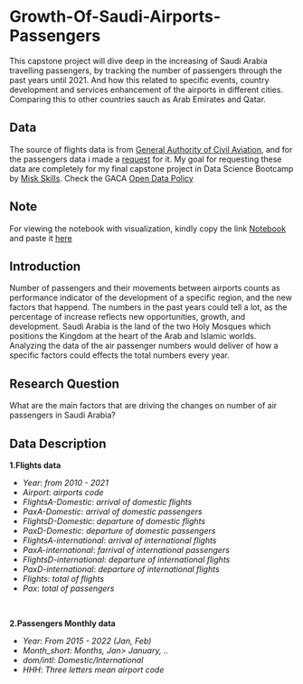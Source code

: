 # Growth-Of-Saudi-Airports-Passengers
This capstone project will dive deep in the increasing of Saudi Arabia travelling passengers, by tracking the number of passengers through the past years until 2021. And how this related to specific events, country development and services enhancement of the airports in different cities. Comparing this to other countries sauch as Arab Emirates and Qatar.
## Data
The source of flights data is from [General Authority of Civil Aviation](https://gaca.gov.sa/web/en-gb/content/open-data-library), and for the passengers data i made a [request](https://gaca.gov.sa/web/ar-sa/content/opendatarequestar) for it. My goal for requesting these data are completely for my final capstone project in Data Science Bootcamp by [Misk Skills](https://hub.misk.org.sa/programs/). Check the GACA [Open Data Policy](https://gaca.gov.sa/web/ar-sa/content/%D8%A7%D9%84%D8%A8%D9%8A%D8%A7%D9%86%D8%A7%D8%AA-%D8%A7%D9%84%D9%85%D9%81%D8%AA%D9%88%D8%AD%D8%A9?locale=en_GB)
## Note
For viewing the notebook with visualization, kindly copy the link [Notebook](https://github.com/ManarSaad/Growth-Of-Saudi-Airports/blob/main/SA%20Passengers%20Growth.ipynb) and paste it [here](https://nbviewer.org/)
## Introduction
Number of passengers and their movements between airports counts as performance indicator of the development of a specific region, and the new factors that happend. The numbers in the past years could tell a lot, as the percentage of increase reflects new opportunities, growth, and development. Saudi Arabia is the land of the two Holy Mosques which positions the Kingdom at the heart of the Arab and Islamic worlds. Analyzing the data of the air passenger numbers would deliver of how a specific factors could effects the total numbers every year. 

## Research Question 
What are the main factors that are driving the changes on number of air passengers in Saudi Arabia?
## Data Description
**1.Flights data**
<ul>
<li><i>Year</i>:    <i>from 2010 - 2021</i></li>
<li><i>Airport</i>: <i>airports code</i></li>
<li><i>FlightsA-Domestic</i>: <i>arrival of domestic flights</i></li>
<li><i>PaxA-Domestic</i>: <i>arrival of domestic passengers </i></li>
<li><i>FlightsD-Domestic</i>: <i>departure of domestic flights</i></li>
<li><i>PaxD-Domestic</i>: <i>departure of domestic passengers</i></li>
<li><i>FlightsA-international</i>: <i>arrival of international flights</i></li>
<li><i>PaxA-international</i>: <i>farrival of international passengers</i></li>
<li><i>FlightsD-international</i>: <i>departure of international flights</i></li>
<li><i>PaxD-international</i>: <i>departure of international flights</i></li>
<li><i>Flights</i>: <i>total of flights</i></li>
<li><i>Pax</i>: <i>total of passengers</i></li>



</ul>
<br>

**2.Passengers Monthly data**

<ul>
<li><i>Year</i>:    <i>From 2015 - 2022 (Jan, Feb) </i></li>
<li><i>Month_short</i>: <i>Months, Jan> January, ..</i></li>
<li><i>dom/intl</i>: <i>Domestic/International</i></li>
<li><i>HHH</i>: <i>Three letters mean airport code </i></li>


</ul>

